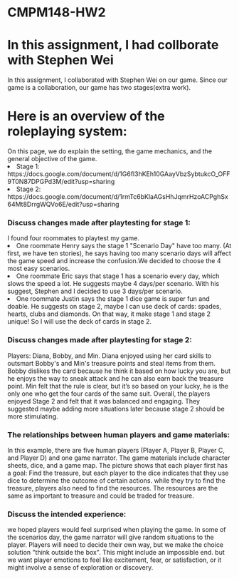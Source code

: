 # CMPM148-HW2

<h1>In this assignment, I had collborate with Stephen Wei</h1>
In this assignment, I collaborated with Stephen Wei on our game. Since our game is a collaboration, our game has two stages(extra work).

<h1>Here is an overview of the roleplaying system:</h1>
On this page, we do explain the setting, the game mechanics, and the general objective of the game. 

<li>Stage 1: https://docs.google.com/document/d/1G6fl3hKEh10GAayVbzSybtukcO_OFF9T0N87DPGPd3M/edit?usp=sharing</li>
<li>Stage 2: https://docs.google.com/document/d/1rmTc6bKlaAGsHhJqmrHzoACPghSx64Mt8DrrgWQVo6E/edit?usp=sharing</li>

<h3>Discuss changes made after playtesting for stage 1:</h3> 
I found four roommates to playtest my game. 
<li> One roommate Henry says the stage 1 "Scenario Day" have too many. (At first, we have ten stories), he says having too many scenario days will affect the game speed and increase the confusion.We decided to choose the 4 most easy scenarios.</li> 
<li>One roommate Eric says that stage 1 has a scenario every day, which slows the speed a lot. He suggests maybe 4 days/per scenario. With his suggest, Stephen and I decided to use 3 days/per scenario.</li>
<li> One roommate Justin says the stage 1 dice game is super fun and doable. He suggests on stage 2, maybe I can use deck of cards: spades, hearts, clubs and diamonds. On that way, it make stage 1 and stage 2 unique! So I will use the deck of cards in stage 2.</li> 

<h3>Discuss changes made after playtesting for stage 2:</h3> 
Players: Diana, Bobby, and Min.
Diana enjoyed using her card skills to outsmart Bobby's and Min's treasure points and steal items from them.
Bobby dislikes the card because he think it based on how lucky you are, but he enjoys the way to sneak attack and he can also earn back the treasure point.
Min felt that the rule is clear, but it’s so based on your lucky, he is the only one who get the four cards of the same suit.
Overall, the players enjoyed Stage 2 and felt that it was balanced and engaging. They suggested maybe adding more situations later because stage 2 should be more stimulating.



<h3> The relationships between human players and game materials:</h3> 
In this example, there are five human players (Player A, Player B, Player C, and Player D) and one game narrator. The game materials include character sheets, dice, and a game map. The picture shows that each player first has a goal: Find the treasure, but each player to the dice indicates that they use dice to determine the outcome of certain actions. while they try to find the treasure, players also need to find the resources. The resources are the same as important to treasure and could be traded for treasure.


<h3> Discuss the intended experience:</h3> 
we hoped players would feel surprised when playing the game. In some of the scenarios day, the game narrator will give random situations to the player. Players will need to decide their own way, but we make the choice solution "think outside the box". This might include an impossible end. but we want player emotions to feel like excitement, fear, or satisfaction, or it might involve a sense of exploration or discovery.

